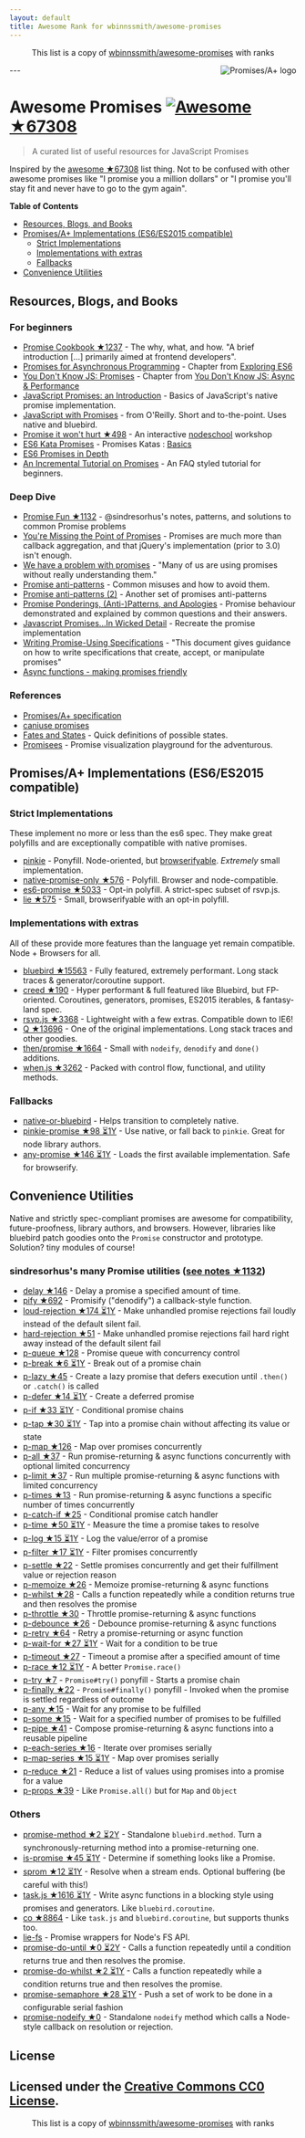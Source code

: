 ```yaml
---
layout: default
title: Awesome Rank for wbinnssmith/awesome-promises
---
```


<p align="center">
	This list is a copy of <a href="https://github.com/wbinnssmith/awesome-promises">wbinnssmith/awesome-promises</a> with ranks
</p>
---
<a href="https://promisesaplus.com/">
    <img src="https://promisesaplus.com/assets/logo-small.png" alt="Promises/A+ logo" align="right" />
</a>

# Awesome Promises [![Awesome](https://cdn.rawgit.com/sindresorhus/awesome/d7305f38d29fed78fa85652e3a63e154dd8e8829/media/badge.svg) ★67308](https://github.com/sindresorhus/awesome)

> A curated list of useful resources for JavaScript Promises

Inspired by the [awesome ★67308](https://github.com/sindresorhus/awesome) list thing. Not to be confused with other awesome promises like "I promise you a million dollars" or "I promise you'll stay fit and never have to go to the gym again".

**Table of Contents**

- [Resources, Blogs, and Books](#resources-blogs-and-books)
- [Promises/A+ Implementations (ES6/ES2015 compatible)](#promisesa-implementations-es6es2015-compatible)
  - [Strict Implementations](#strict-implementations)
  - [Implementations with extras](#implementations-with-extras)
  - [Fallbacks](#fallbacks)
- [Convenience Utilities](#convenience-utilities)

## Resources, Blogs, and Books

### For beginners
* [Promise Cookbook ★1237](https://github.com/mattdesl/promise-cookbook) - The why, what, and how. "A brief introduction [...] primarily aimed at frontend developers".
* [Promises for Asynchronous Programming](http://exploringjs.com/es6/ch_promises.html) - Chapter from [Exploring ES6](http://exploringjs.com/)
* [You Don't Know JS: Promises](https://github.com/getify/You-Dont-Know-JS/blob/master/async%20&%20performance/ch3.md) - Chapter from [You Don't Know JS: Async & Performance](https://github.com/getify/You-Dont-Know-JS/tree/master/async%20%26%20performance)
* [JavaScript Promises: an Introduction](https://developers.google.com/web/fundamentals/getting-started/primers/promises) - Basics of JavaScript's native promise implementation.
* [JavaScript with Promises](http://shop.oreilly.com/product/0636920032151.do) - from O'Reilly. Short and to-the-point. Uses native and bluebird.
* [Promise it won't hurt ★498](https://github.com/stevekane/promise-it-wont-hurt) - An interactive [nodeschool](https://nodeschool.io/) workshop
* [ES6 Kata Promises](http://es6katas.org/) - Promises Katas : [Basics](http://tddbin.com/#?kata=es6/language/promise/basics)
* [ES6 Promises in Depth](https://ponyfoo.com/articles/es6-promises-in-depth)
* [An Incremental Tutorial on Promises](http://www.sohamkamani.com/blog/2016/08/28/incremenal-tutorial-to-promises/) - An FAQ styled tutorial for beginners.

### Deep Dive
* [Promise Fun ★1132](https://github.com/sindresorhus/promise-fun) - @sindresorhus's notes, patterns, and solutions to common Promise problems
* [You're Missing the Point of Promises](https://blog.domenic.me/youre-missing-the-point-of-promises/) - Promises are much more than callback aggregation, and that jQuery's implementation (prior to 3.0) isn't enough.
* [We have a problem with promises](https://pouchdb.com/2015/05/18/we-have-a-problem-with-promises.html) - "Many of us are using promises without really understanding them."
* [Promise anti-patterns](https://github.com/petkaantonov/bluebird/wiki/Promise-anti-patterns) - Common misuses and how to avoid them.
* [Promise anti-patterns (2)](http://taoofcode.net/promise-anti-patterns/) - Another set of promises anti-patterns
* [Promise Ponderings, (Anti-)Patterns, and Apologies](https://sdgluck.github.io/2015/08/24/promise-ponderings-patterns-apologies/) - Promise behaviour demonstrated and explained by common questions and their answers.
* [Javascript Promises...In Wicked Detail](http://www.mattgreer.org/articles/promises-in-wicked-detail/) - Recreate the promise implementation
* [Writing Promise-Using Specifications](https://www.w3.org/2001/tag/doc/promises-guide) - "This document gives guidance on how to write specifications that create, accept, or manipulate promises"
* [Async functions - making promises friendly](https://developers.google.com/web/fundamentals/getting-started/primers/async-functions)

### References
* [Promises/A+ specification](https://promisesaplus.com/)
* [caniuse promises](http://caniuse.com/#feat=promises)
* [Fates and States](https://github.com/domenic/promises-unwrapping/blob/master/docs/states-and-fates.md) - Quick definitions of possible states.
* [Promisees](https://bevacqua.github.io/promisees/) - Promise visualization playground for the adventurous.

## Promises/A+ Implementations (ES6/ES2015 compatible)

### Strict Implementations
These implement no more or less than the es6 spec. They make great polyfills and are exceptionally compatible with native promises.

* [pinkie](https://github.com/floatdrop/pinkie) - Ponyfill. Node-oriented, but [browserifyable](https://github.com/substack/node-browserify). *Extremely* small implementation.
* [native-promise-only ★576](https://github.com/getify/native-promise-only) - Polyfill. Browser and node-compatible.
* [es6-promise ★5033](https://github.com/stefanpenner/es6-promise) - Opt-in polyfill. A strict-spec subset of rsvp.js.
* [lie ★575](https://github.com/calvinmetcalf/lie) - Small, browserifyable with an opt-in polyfill.

### Implementations with extras
All of these provide more features than the language yet remain compatible. Node + Browsers for all.

* [bluebird ★15563](https://github.com/petkaantonov/bluebird) - Fully featured, extremely performant. Long stack traces & generator/coroutine support.
* [creed ★190](https://github.com/briancavalier/creed) - Hyper performant & full featured like Bluebird, but FP-oriented. Coroutines, generators, promises, ES2015 iterables, & fantasy-land spec.
* [rsvp.js ★3368](https://github.com/tildeio/rsvp.js) - Lightweight with a few extras. Compatible down to IE6!
* [Q ★13696](https://github.com/kriskowal/q) - One of the original implementations. Long stack traces and other goodies.
* [then/promise ★1664](https://github.com/then/promise) - Small with `nodeify`, `denodify` and `done()` additions.
* [when.js ★3262](https://github.com/cujojs/when) - Packed with control flow, functional, and utility methods.


### Fallbacks
* [native-or-bluebird](https://www.npmjs.com/package/native-or-bluebird) - Helps transition to completely native.
* [pinkie-promise ★98 ⏳1Y](https://github.com/floatdrop/pinkie-promise) - Use native, or fall back to `pinkie`. Great for node library authors.
* [any-promise ★146 ⏳1Y](https://github.com/kevinbeaty/any-promise) - Loads the first available implementation. Safe for browserify.

## Convenience Utilities
Native and strictly spec-compliant promises are awesome for compatibility, future-proofness, library authors, and browsers. However, libraries like bluebird patch goodies onto the `Promise` constructor and prototype. Solution? tiny modules of course!

### sindresorhus's many Promise utilities ([see notes ★1132](https://github.com/sindresorhus/promise-fun))
* [delay ★146](https://github.com/sindresorhus/delay) - Delay a promise a specified amount of time.
* [pify ★692](https://github.com/sindresorhus/pify) - Promisify ("denodify") a callback-style function.
* [loud-rejection ★174 ⏳1Y](https://github.com/sindresorhus/loud-rejection) - Make unhandled promise rejections fail loudly instead of the default silent fail.
* [hard-rejection ★51](https://github.com/sindresorhus/hard-rejection) - Make unhandled promise rejections fail hard right away instead of the default silent fail
* [p-queue ★128](https://github.com/sindresorhus/p-queue) - Promise queue with concurrency control
* [p-break ★6 ⏳1Y](https://github.com/sindresorhus/p-break) - Break out of a promise chain
* [p-lazy ★45](https://github.com/sindresorhus/p-lazy) - Create a lazy promise that defers execution until `.then()` or `.catch()` is called
* [p-defer ★14 ⏳1Y](https://github.com/sindresorhus/p-defer) - Create a deferred promise
* [p-if ★33 ⏳1Y](https://github.com/sindresorhus/p-if) - Conditional promise chains
* [p-tap ★30 ⏳1Y](https://github.com/sindresorhus/p-tap) - Tap into a promise chain without affecting its value or state
* [p-map ★126](https://github.com/sindresorhus/p-map) - Map over promises concurrently
* [p-all ★37](https://github.com/sindresorhus/p-all) - Run promise-returning & async functions concurrently with optional limited concurrency
* [p-limit ★37](https://github.com/sindresorhus/p-limit) - Run multiple promise-returning & async functions with limited concurrency
* [p-times ★13](https://github.com/sindresorhus/p-times) - Run promise-returning & async functions a specific number of times concurrently
* [p-catch-if ★25](https://github.com/sindresorhus/p-catch-if) - Conditional promise catch handler
* [p-time ★50 ⏳1Y](https://github.com/sindresorhus/p-time) - Measure the time a promise takes to resolve
* [p-log ★15 ⏳1Y](https://github.com/sindresorhus/p-log) - Log the value/error of a promise
* [p-filter ★17 ⏳1Y](https://github.com/sindresorhus/p-filter) - Filter promises concurrently
* [p-settle ★22](https://github.com/sindresorhus/p-settle) - Settle promises concurrently and get their fulfillment value or rejection reason
* [p-memoize ★26](https://github.com/sindresorhus/p-memoize) - Memoize promise-returning & async functions
* [p-whilst ★28](https://github.com/sindresorhus/p-whilst) - Calls a function repeatedly while a condition returns true and then resolves the promise
* [p-throttle ★30](https://github.com/sindresorhus/p-throttle) - Throttle promise-returning & async functions
* [p-debounce ★26](https://github.com/sindresorhus/p-debounce) - Debounce promise-returning & async functions
* [p-retry ★64](https://github.com/sindresorhus/p-retry) - Retry a promise-returning or async function
* [p-wait-for ★27 ⏳1Y](https://github.com/sindresorhus/p-wait-for) - Wait for a condition to be true
* [p-timeout ★27](https://github.com/sindresorhus/p-timeout) - Timeout a promise after a specified amount of time
* [p-race ★12 ⏳1Y](https://github.com/sindresorhus/p-race) - A better `Promise.race()`
* [p-try ★7](https://github.com/sindresorhus/p-try) - `Promise#try()` ponyfill - Starts a promise chain
* [p-finally ★22](https://github.com/sindresorhus/p-finally) - `Promise#finally()` ponyfill - Invoked when the promise is settled regardless of outcome
* [p-any ★15](https://github.com/sindresorhus/p-any) - Wait for any promise to be fulfilled
* [p-some ★15](https://github.com/sindresorhus/p-some) - Wait for a specified number of promises to be fulfilled
* [p-pipe ★41](https://github.com/sindresorhus/p-pipe) - Compose promise-returning & async functions into a reusable pipeline
* [p-each-series ★16](https://github.com/sindresorhus/p-each-series) - Iterate over promises serially
* [p-map-series ★15 ⏳1Y](https://github.com/sindresorhus/p-map-series) - Map over promises serially
* [p-reduce ★21](https://github.com/sindresorhus/p-reduce) - Reduce a list of values using promises into a promise for a value
* [p-props ★39](https://github.com/sindresorhus/p-props) - Like `Promise.all()` but for `Map` and `Object`

### Others
* [promise-method ★2 ⏳2Y](https://github.com/wbinnssmith/promise-method) - Standalone `bluebird.method`. Turn a synchronously-returning method into a promise-returning one.
* [is-promise ★45 ⏳1Y](https://github.com/then/is-promise) - Determine if something looks like a Promise.
* [sprom ★12 ⏳1Y](https://github.com/then/sprom) - Resolve when a stream ends. Optional buffering (be careful with this!)
* [task.js ★1616 ⏳1Y](https://github.com/mozilla/task.js) - Write async functions in a blocking style using promises and generators. Like `bluebird.coroutine`.
* [co ★8864](https://github.com/tj/co) - Like `task.js` and `bluebird.coroutine`, but supports thunks too.
* [lie-fs](https://www.npmjs.com/package/lie-fs) - Promise wrappers for Node's FS API.
* [promise-do-until ★0 ⏳2Y](https://github.com/busterc/promise-do-until) - Calls a function repeatedly until a condition returns true and then resolves the promise.
* [promise-do-whilst ★2 ⏳1Y](https://github.com/busterc/promise-do-whilst) - Calls a function repeatedly while a condition returns true and then resolves the promise.
* [promise-semaphore ★28 ⏳1Y](https://github.com/samccone/promise-semaphore) - Push a set of work to be done in a configurable serial fashion
* [promise-nodeify ★0](https://github.com/kevinoid/promise-nodeify) - Standalone `nodeify` method which calls a Node-style callback on resolution or rejection.

## License
Licensed under the [Creative Commons CC0 License](https://creativecommons.org/publicdomain/zero/1.0/).
---
<p align="center">
	This list is a copy of <a href="https://github.com/wbinnssmith/awesome-promises">wbinnssmith/awesome-promises</a> with ranks
</p>
